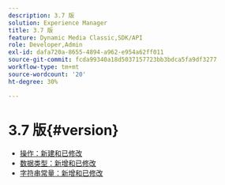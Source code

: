 ```yaml
---
description: 3.7 版
solution: Experience Manager
title: 3.7 版
feature: Dynamic Media Classic,SDK/API
role: Developer,Admin
exl-id: dafa720a-8655-4894-a962-e954a62ff011
source-git-commit: fcda99340a18d5037157723bb3bdca5fa9df3277
workflow-type: tm+mt
source-wordcount: '20'
ht-degree: 30%

---
```


# 3.7 版{#version}

* [操作：新建和已修改](r-3-7-operations.md)
* [数据类型：新增和已修改](r-3-7-types.md)
* [字符串常量：新增和已修改](r-3-7-string-constants.md)
